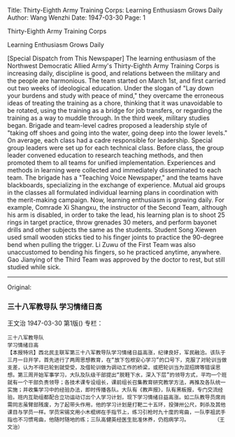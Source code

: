Title: Thirty-Eighth Army Training Corps: Learning Enthusiasm Grows Daily
Author: Wang Wenzhi
Date: 1947-03-30
Page: 1

Thirty-Eighth Army Training Corps

Learning Enthusiasm Grows Daily

[Special Dispatch from This Newspaper] The learning enthusiasm of the Northwest Democratic Allied Army's Thirty-Eighth Army Training Corps is increasing daily, discipline is good, and relations between the military and the people are harmonious. The team started on March 1st, and first carried out two weeks of ideological education. Under the slogan of "Lay down your burdens and study with peace of mind," they overcame the erroneous ideas of treating the training as a chore, thinking that it was unavoidable to be rotated, using the training as a bridge for job transfers, or regarding the training as a way to muddle through. In the third week, military studies began. Brigade and team-level cadres proposed a leadership style of "taking off shoes and going into the water, going deep into the lower levels." On average, each class had a cadre responsible for leadership. Special group leaders were set up for each technical class. Before class, the group leader convened education to research teaching methods, and then promoted them to all teams for unified implementation. Experiences and methods in learning were collected and immediately disseminated to each team. The brigade has a "Teaching Voice Newspaper," and the teams have blackboards, specializing in the exchange of experience. Mutual aid groups in the classes all formulated individual learning plans in coordination with the merit-making campaign. Now, learning enthusiasm is growing daily. For example, Comrade Xi Shangxu, the instructor of the Second Team, although his arm is disabled, in order to take the lead, his learning plan is to shoot 25 rings in target practice, throw grenades 30 meters, and perform bayonet drills and other subjects the same as the students. Student Song Xiewen used small wooden sticks tied to his finger joints to practice the 90-degree bend when pulling the trigger. Li Zuwu of the First Team was also unaccustomed to bending his fingers, so he practiced anytime, anywhere. Gao Jianying of the Third Team was approved by the doctor to rest, but still studied while sick.



<hr /> 

Original: 


### 三十八军教导队  学习情绪日高
王文治
1947-03-30
第1版()
专栏：

    三十八军教导队
    学习情绪日高
    【本报特讯】西北民主联军第三十八军教导队学习情绪日益高涨，纪律良好，军民融洽。该队于三月一日开学，首先进行了两周思想教育，在“放下包袱安心学习”的口号下，克服了对轮训当做支差，认为不得已轮到就受受，及借轮训做为调动工作的桥梁，或把轮训当为混招牌等错误思想。第三周开始军事学习，大队及队级干部提出“脱鞋下水，深入下层”的领导方式，平均一个班就有一个干部负责领导；各技术课专设组长，课前组长召集教育研究教学方法，再推及各队统一实施；并收集学习中的经验办法，即时传播各队。大队有《教声报》，队有黑板报，专门交流经验。班内互助组都配合立功运动订出个人学习计划，现下学习情绪日益高涨。如二队教导员席尚需同志虽臂部残废，为了起带头作用，他的学习计划是打靶二十五环，投弹卅公尺，刺杀及其他课目与学员一样。学员宋锡文用小木棍绑在手指节上，练习引枪时九十度的弯曲，一队李祖武手指也不习惯弯曲，他随时随地的练；三队高健英经医生批准休养，仍抱病学习。        （王文治）
